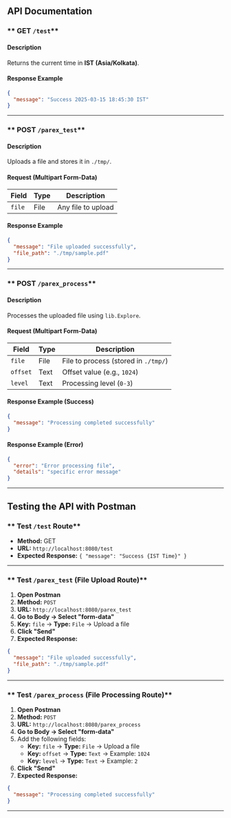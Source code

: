 ## **API Documentation**  

### ** GET `/test`**  
#### **Description**  
Returns the current time in **IST (Asia/Kolkata)**.  

#### **Response Example**  
```json
{
  "message": "Success 2025-03-15 18:45:30 IST"
}
```

---

### ** POST `/parex_test`**  
#### **Description**  
Uploads a file and stores it in `./tmp/`.  

#### **Request (Multipart Form-Data)**  
| Field | Type | Description |
|--------|------|-------------|
| `file` | File | Any file to upload |

#### **Response Example**  
```json
{
  "message": "File uploaded successfully",
  "file_path": "./tmp/sample.pdf"
}
```

---

### ** POST `/parex_process`**  
#### **Description**  
Processes the uploaded file using `lib.Explore`.  

#### **Request (Multipart Form-Data)**  
| Field   | Type   | Description                    |
|---------|--------|--------------------------------|
| `file`  | File   | File to process (stored in `./tmp/`) |
| `offset` | Text  | Offset value (e.g., `1024`)   |
| `level` | Text   | Processing level (`0-3`)      |

#### **Response Example (Success)**  
```json
{
  "message": "Processing completed successfully"
}
```

#### **Response Example (Error)**  
```json
{
  "error": "Error processing file",
  "details": "specific error message"
}
```

---

## **Testing the API with Postman**  

### ** Test `/test` Route**  
- **Method:** GET  
- **URL:** `http://localhost:8080/test`  
- **Expected Response:** `{ "message": "Success {IST Time}" }`  

---

### ** Test `/parex_test` (File Upload Route)**  
1. **Open Postman**  
2. **Method:** `POST`  
3. **URL:** `http://localhost:8080/parex_test`  
4. **Go to Body → Select "form-data"**  
5. **Key:** `file` → **Type:** `File` → Upload a file  
6. **Click "Send"**  
7. **Expected Response:**  
```json
{
  "message": "File uploaded successfully",
  "file_path": "./tmp/sample.pdf"
}
```

---

### ** Test `/parex_process` (File Processing Route)**  
1. **Open Postman**  
2. **Method:** `POST`  
3. **URL:** `http://localhost:8080/parex_process`  
4. **Go to Body → Select "form-data"**  
5. Add the following fields:  
   - **Key:** `file` → **Type:** `File` → Upload a file  
   - **Key:** `offset` → **Type:** `Text` → Example: `1024`  
   - **Key:** `level` → **Type:** `Text` → Example: `2`  
6. **Click "Send"**  
7. **Expected Response:**  
```json
{
  "message": "Processing completed successfully"
}
```

---
